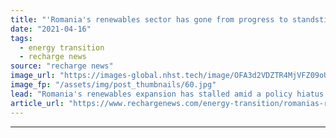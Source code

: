 ```yaml
---
title: "'Romania's renewables sector has gone from progress to standstill'"
date: "2021-04-16"
tags: 
  - energy transition
  - recharge news
source: "recharge news"
image_url: "https://images-global.nhst.tech/image/OFA3d2VDZTR4MjVFZ09oUGlKckkyS3JLdG45QjRrVGtwTlBZTXoybFQ5ND0=/nhst/binary/f436db1bb25bbaba9c82c58f033f2f47"
image_fp: "/assets/img/post_thumbnails/60.jpg"
lead: "Romania's renewables expansion has stalled amid a policy hiatus and a new regulatory framework fit to channel EU post-Covid funds to the sector is needed, writes Laura Nazare"
article_url: "https://www.rechargenews.com/energy-transition/romanias-renewables-sector-has-gone-from-progress-to-standstill/2-1-996436"
---
```


---
